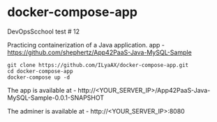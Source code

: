 # docker-compose-app
DevOpsScchool test # 12

Practicing containerization of a Java application.
app - https://github.com/shephertz/App42PaaS-Java-MySQL-Sample

```
git clone https://github.com/ILyaAX/docker-compose-app.git
cd docker-compose-app
docker-compose up -d
```

The app is available at - http://<YOUR_SERVER_IP>/App42PaaS-Java-MySQL-Sample-0.0.1-SNAPSHOT

The adminer is available at - http://<YOUR_SERVER_IP>:8080